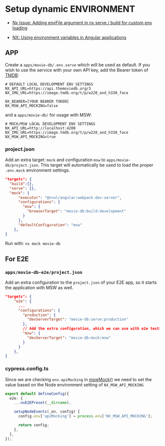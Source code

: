 # Setup dynamic ENVIRONMENT

- [Nx Issue: Adding envFile argument in nx serve / build for custom env loading](https://github.com/nrwl/nx/issues/7729#issuecomment-1318514444)

- [NX: Using environment variables in Angular applications](https://nx.dev/recipes/environment-variables/use-environment-variables-in-angular)

## APP

Create a `apps/movie-db/.env.serve` which will be used as default.
If you wish to use the service with your own API key, add the Bearer token of [TMDB](https://www.themoviedb.org/settings/api):

```env
# DEFAULT LOCAL DEVELOPMENT ENV SETTINGS
NX_API_URL=https://api.themoviedb.org/3
NX_IMG_URL=https://image.tmdb.org/t/p/w220_and_h330_face

NX_BEARER=[YOUR BEARER TOKEN]
NX_MSW_API_MOCKING=false
```

and a `apps/movie-db/` for usage with MSW:

```
# MOCK/MSW LOCAL DEVELOPMENT ENV SETTINGS
NX_API_URL=http://localhost:4200
NX_IMG_URL=https://image.tmdb.org/t/p/w220_and_h330_face
NX_MSW_API_MOCKING=true
```

### project.json

Add an extra target: `mock` and configuration `msw` to `apps/movie-db/project.json`.
This target will automatically be used to load the proper `.env.mock` environment settings.

```json
"targets": {
  "build":{},
  "serve": {},
  "mock": {
      "executor": "@nrwl/angular:webpack-dev-server",
      "configurations": {
        "msw": {
          "browserTarget": "movie-db:build:development"
        }
      },
      "defaultConfiguration": "msw"
    },
}
```

Run with: `nx mock movie-db`

## For E2E

### `apps/movie-db-e2e/project.json`

Add an extra configuration to the `project.json` of your E2E app, so it starts
the application with MSW as well.

```json
"targets": {
    "e2e": {
      ...
      "configurations": {
        "production": {
          "devServerTarget": "movie-db:serve:production"
        },
        // Add the extra configuration, which we can use with e2e testing
        "msw": {
          "devServerTarget": "movie-db:mock:msw"
        }
      }
    },
}
```

### cypress.config.ts

Since we are checking `env.apiMocking` in [mswMock()](libs/shared/test/cypress/src/lib/msw/msw.command.ts) we need to set the value based on the Node environment setting of `NX_MSW_API_MOCKING`

```ts
export default defineConfig({
  e2e: {
    ...nxE2EPreset(__dirname),

    setupNodeEvents(_on, config) {
      config.env['apiMocking'] = process.env['NX_MSW_API_MOCKING'];

      return config;
    },
  },
});
```
